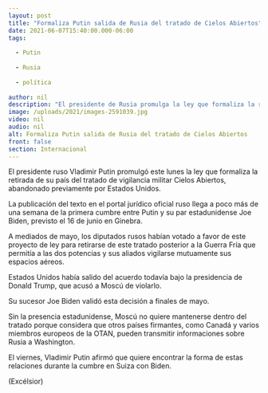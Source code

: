 ```yaml
---
layout: post
title: "Formaliza Putin salida de Rusia del tratado de Cielos Abiertos"
date: 2021-06-07T15:40:00.000-06:00
tags:
  
  - Putin
  
  - Rusia
  
  - política
  
author: nil
description: "El presidente de Rusia promulga la ley que formaliza la retirada de su país del tratado de vigilancia militar Cielos Abiertos, abandonado previamente por EU"
image: /uploads/2021/images-2591039.jpg
video: nil
audio: nil
alt: Formaliza Putin salida de Rusia del tratado de Cielos Abiertos
front: false
section: Internacional
---
```


El presidente ruso Vladimir Putin promulgó este lunes la ley que formaliza la retirada de su país del tratado de vigilancia militar Cielos Abiertos, abandonado previamente por Estados Unidos.

La publicación del texto en el portal jurídico oficial ruso llega a poco más de una semana de la primera cumbre entre Putin y su par estadunidense Joe Biden, previsto el 16 de junio en Ginebra.

A mediados de mayo, los diputados rusos habían votado a favor de este proyecto de ley para retirarse de este tratado posterior a la Guerra Fría que permitía a las dos potencias y sus aliados vigilarse mutuamente sus espacios aéreos.

Estados Unidos había salido del acuerdo todavía bajo la presidencia de Donald Trump, que acusó a Moscú de violarlo.

Su sucesor Joe Biden validó esta decisión a finales de mayo.

Sin la presencia estadunidense, Moscú no quiere mantenerse dentro del tratado porque considera que otros países firmantes, como Canadá y varios miembros europeos de la OTAN, pueden transmitir informaciones sobre Rusia a Washington.

El viernes, Vladimir Putin afirmó que quiere encontrar la forma de estas relaciones durante la cumbre en Suiza con Biden.

(Excélsior)